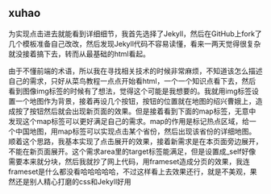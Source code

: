 ## xuhao
为实现点击进去就能看到详细细节，我首先选择了Jekyll，然后在GitHub上fork了几个模板准备自己改改，然后发现Jekyll代码不容易读懂，看来一两天觉得很复杂就没接着搞下去，转而从最基础的html看起。

由于不懂前端的术语，所以我在寻找相关技术的时候非常麻烦，不知道该怎么描述自己的需求，只好从菜鸟教程一点点开始看html，一个一个知识点看下去，然后看到图像img标签的时候有了想法，觉得这个可能是我想要的。我就用img标签设置一个地图作为背景，接着再设几个按钮，按钮的位置就在地图的绍兴曹娥上，造成按了按钮然后就会出现新页面的效果。但是接着看到下面的map标签，无意中发现这个map标签可以更好满足自己的需求。map的作用是标记热点区域，给一个中国地图，用map标签可以实现点击某个省份，然后出现该省份的详细地图。顺着这个思路，我基本实现了点击展开的效果，接着新需求是在本页面旁边展开，不能在新页面展开。这个需求area里的target标签能满足，但是设置成_self好像需要本来就分块，然后我就抄了网上代码，用frameset造成分页的效果，我连frameset是什么都没看哈哈哈哈哈，不过这样看上去效果还行，就是不美观，果然还是别人精心打磨的css和Jekyll好用